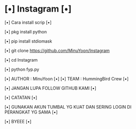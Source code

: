 # [•] Instagram [•]

[•] Cara install scrip [•]

[•] pkg install python

[•] pip install stdiomask

[•] git clone https://github.com/MinuYoon/Instagram
  
[•] cd Instagram

[•] python fyp.py

[•] AUTHOR : MinuYoon [•]
[•] TEAM   : HummingBird Crew [•]

[•] JANGAN LUPA FOLLOW GITHUB KAMI [•]

[•] CATATAN [•]

[•] GUNAKAN AKUN TUMBAL YG KUAT DAN SERING LOGIN DI PERANGKAT YG SAMA [•]

[•] BYEEE [•]
